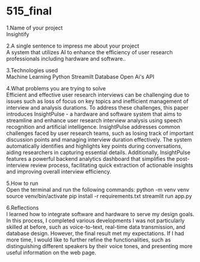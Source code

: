 # 515_final  
1.Name of your project  
Insightify

2.A single sentence to impress me about your project  
A system that utilizes AI to enhance the efficiency of user research professionals including hardware and software..


3.Technologies used  
Machine Learning
Python
Streamilt
Database
Open Ai's API


4.What problems you are trying to solve  
Efficient and effective user research interviews can be challenging due to issues such as loss of focus on key topics and inefficient management of interview and analysis durations. To address these challenges, this paper introduces InsightPulse - a hardware and software system that aims to streamline and enhance user research interview analysis using speech recognition and artificial intelligence. InsightPulse addresses common challenges faced by user research teams, such as losing track of important discussion points and managing interview duration effectively. The system automatically identifies and highlights key points during conversations, aiding researchers in capturing essential details. Additionally, InsightPulse features a powerful backend analytics dashboard that simplifies the post-interview review process, facilitating quick extraction of actionable insights and improving overall interview efficiency.

5.How to run  
Open the terminal and run the following commands: python -m venv venv source venv/bin/activate pip install -r requirements.txt streamlit run app.py


6.Reflections  
I learned how to integrate software and hardware to serve my design goals. In this process, I completed various developments I was not particularly skilled at before, such as voice-to-text, real-time data transmission, and database design. However, the final result met my expectations. If I had more time, I would like to further refine the functionalities, such as distinguishing different speakers by their voice tones, and presenting more useful information on the web page.
